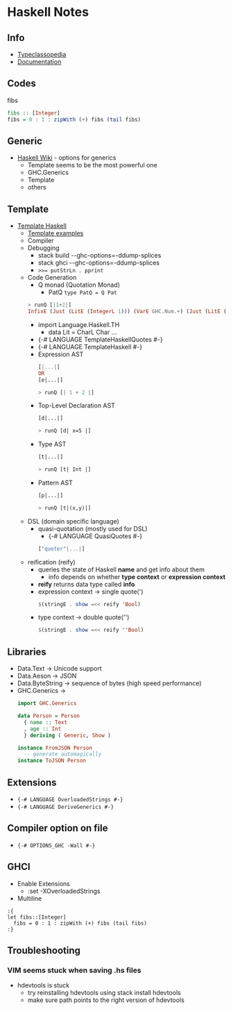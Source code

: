 # Haskell Notes

## Info

* [Typeclassopedia](https://wiki.haskell.org/Typeclassopedia)
* [Documentation](https://downloads.haskell.org/~ghc/8.0.2/docs/html/users_guide/)

## Codes

fibs
```haskell
fibs :: [Integer]
fibs = 0 : 1 : zipWith (+) fibs (tail fibs)
```

## Generic

  * [Haskell Wiki](https://wiki.haskell.org/Generics) - options for generics
    * Template seems to be the most powerful one
    * GHC.Generics
    * Template
    * others

## Template

* [Template Haskell](https://ocharles.org.uk/blog/guest-posts/2014-12-22-template-haskell.html)
  * [Template examples](http://hackage.haskell.org/package/derive)
  * Compiler
  * Debugging
    * stack build --ghc-options=-ddump-splices
    * stack ghci --ghc-options=-ddump-splices
    * ``` >>= putStrLn . pprint ```
  * Code Generation
    * Q monad (Quotation Monad)
      - PatQ ```type PatQ = Q Pat```
    ```haskell
    > runQ [|1+2|]
    InfixE (Just (LitE (IntegerL 1))) (VarE GHC.Num.+) (Just (LitE (IntegerL 2)))
    ```
    * import Language.Haskell.TH
      * data Lit = CharL Char ...
    * {-# LANGUAGE TemplateHaskellQuotes #-}
    * {-# LANGUAGE TemplateHaskell #-}
    * Expression AST
      ```haskell
      [|...|]
      OR
      [e|...|]

      > runQ [| 1 + 2 |]
      ```
    * Top-Level Declaration AST
      ```haskell
      [d|...|]

      > runQ [d| x=5 |]
      ```
    * Type AST
      ```haskell
      [t|...|]

      > runQ [t| Int |]
      ```
    * Pattern AST
      ```haskell
      [p|...|]

      > runQ [t|(x,y)|]
      ```
  * DSL (domain specific language)
    * quasi-quotation (mostly used for DSL)
      * {-# LANGUAGE QuasiQuotes #-}
      ```haskell
      ["quoter"|...|]
      ```
  * reification (reify)
    * queries the state of Haskell __name__ and get info about them
      * info depends on whether __type context__ or __expression context__
    * **reify** returns data type called **info**
    * expression context -> single quote(')
      ```haskell
      $(stringE . show =<< reify 'Bool)
      ```
    * type context -> double quote('')
      ```haskell
      $(stringE . show =<< reify ''Bool)
      ```


## Libraries

* Data.Text -> Unicode support
* Data.Aeson -> JSON
* Data.ByteString -> sequence of bytes (high speed performance)
* GHC.Generics ->
  ``` Haskell
  import GHC.Generics

  data Person = Person
    { name :: Text
    , age :: Int
    } deriving ( Generic, Show )

  instance FromJSON Person
    -- generate automagically
  instance ToJSON Person
  ```

## Extensions

* ```{-# LANGUAGE OverloadedStrings #-}```
* ```{-# LANGUAGE DeriveGenerics #-}```

## Compiler option on file
* ```{-# OPTIONS_GHC -Wall #-}```

## GHCI

* Enable Extensions
  * :set -XOverloadedStrings
* Multiline
```
:{
let fibs::[Integer]
  fibs = 0 : 1 : zipWith (+) fibs (tail fibs)
:}
```

## Troubleshooting

### VIM seems stuck when saving .hs files

* hdevtools is stuck
  * try reinstalling hdevtools using stack install hdevtools
  * make sure path points to the right version of hdevtools

